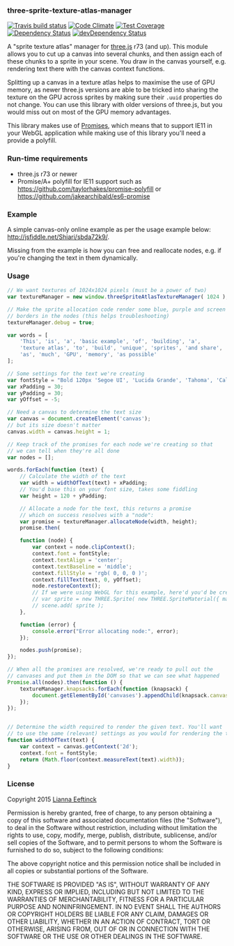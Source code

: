 ### three-sprite-texture-atlas-manager ###

[![Travis build status](http://img.shields.io/travis/Leeft/three-sprite-texture-atlas-manager.svg?style=flat)](https://travis-ci.org/Leeft/three-sprite-texture-atlas-manager)
[![Code Climate](https://codeclimate.com/github/Leeft/three-sprite-texture-atlas-manager/badges/gpa.svg)](https://codeclimate.com/github/Leeft/three-sprite-texture-atlas-manager)
[![Test Coverage](https://codeclimate.com/github/Leeft/three-sprite-texture-atlas-manager/badges/coverage.svg)](https://codeclimate.com/github/Leeft/three-sprite-texture-atlas-manager/coverage)
[![Dependency Status](https://david-dm.org/Leeft/three-sprite-texture-atlas-manager.svg)](https://david-dm.org/Leeft/three-sprite-texture-atlas-manager)
[![devDependency Status](https://david-dm.org/Leeft/three-sprite-texture-atlas-manager/dev-status.svg)](https://david-dm.org/Leeft/three-sprite-texture-atlas-manager#info=devDependencies)

A "sprite texture atlas" manager for [three.js](http://threejs.org/) r73 (and up). This module allows you to cut up a canvas into several chunks, and then assign each of these chunks to a sprite in your scene. You draw in the canvas yourself, e.g. rendering text there with the canvas context functions.

Splitting up a canvas in a texture atlas helps to maximise the use of GPU memory, as newer three.js versions are able to be tricked into sharing the texture on the GPU across sprites by making sure their `.uuid` properties do not change. You can use this library with older versions of three.js, but you would miss out on most of the GPU memory advantages.

This library makes use of [Promises](https://developer.mozilla.org/en/docs/Web/JavaScript/Reference/Global_Objects/Promise), which means that to support IE11 in your WebGL application while making use of this library you'll need a provide a polyfill.

### Run-time requirements ###

* three.js r73 or newer
* Promise/A+ polyfill for IE11 support such as https://github.com/taylorhakes/promise-polyfill or https://github.com/jakearchibald/es6-promise

### Example ###

A simple canvas-only online example as per the usage example below: http://jsfiddle.net/Shiari/sbda72k9/.

Missing from the example is how you can free and reallocate nodes, e.g. if you're changing the text in them dynamically.

### Usage ###

```javascript
// We want textures of 1024x1024 pixels (must be a power of two)
var textureManager = new window.threeSpriteAtlasTextureManager( 1024 );

// Make the sprite allocation code render some blue, purple and screen
// borders in the nodes (this helps troubleshooting)
textureManager.debug = true;

var words = [
    'This', 'is', 'a', 'basic example', 'of', 'building', 'a',
    'texture atlas', 'to', 'build', 'unique', 'sprites', 'and share',
    'as', 'much', 'GPU', 'memory', 'as possible'
];

// Some settings for the text we're creating
var fontStyle = "Bold 120px 'Segoe UI', 'Lucida Grande', 'Tahoma', 'Calibri', 'Roboto', sans-serif";
var xPadding = 30;
var yPadding = 30;
var yOffset = -5;

// Need a canvas to determine the text size
var canvas = document.createElement('canvas');
// but its size doesn't matter
canvas.width = canvas.height = 1;

// Keep track of the promises for each node we're creating so that
// we can tell when they're all done
var nodes = [];

words.forEach(function (text) {
    // Calculate the width of the text
    var width = widthOfText(text) + xPadding;
    // You'd base this on your font size, takes some fiddling
    var height = 120 + yPadding;

    // Allocate a node for the text, this returns a promise
    // which on success resolves with a "node":
    var promise = textureManager.allocateNode(width, height);
    promise.then(

    function (node) {
        var context = node.clipContext();
        context.font = fontStyle;
        context.textAlign = 'center';
        context.textBaseline = 'middle';
        context.fillStyle = 'rgb( 0, 0, 0 )';
        context.fillText(text, 0, yOffset);
        node.restoreContext();
        // If we were using WebGL for this example, here'd you'd be creating your sprite:
        // var sprite = new THREE.Sprite( new THREE.SpriteMaterial({ map: node.texture }) );
        // scene.add( sprite );
    },

    function (error) {
        console.error("Error allocating node:", error);
    });

    nodes.push(promise);
});

// When all the promises are resolved, we're ready to pull out the
// canvases and put them in the DOM so that we can see what happened
Promise.all(nodes).then(function () {
    textureManager.knapsacks.forEach(function (knapsack) {
        document.getElementById('canvases').appendChild(knapsack.canvas);
    });
});


// Determine the width required to render the given text. You'll want
// to use the same (relevant) settings as you would for rendering the text
function widthOfText(text) {
    var context = canvas.getContext('2d');
    context.font = fontStyle;
    return (Math.floor(context.measureText(text).width));
}
```

### License ###

Copyright 2015 [Lianna Eeftinck](https://github.com/leeft/)

Permission is hereby granted, free of charge, to any person obtaining a copy of this software and associated documentation files (the "Software"), to deal in the Software without restriction, including without limitation the rights to use, copy, modify, merge, publish, distribute, sublicense, and/or sell copies of the Software, and to permit persons to whom the Software is furnished to do so, subject to the following conditions:

The above copyright notice and this permission notice shall be included in
all copies or substantial portions of the Software.

THE SOFTWARE IS PROVIDED "AS IS", WITHOUT WARRANTY OF ANY KIND, EXPRESS OR IMPLIED, INCLUDING BUT NOT LIMITED TO THE WARRANTIES OF MERCHANTABILITY, FITNESS FOR A PARTICULAR PURPOSE AND NONINFRINGEMENT. IN NO EVENT SHALL THE AUTHORS OR COPYRIGHT HOLDERS BE LIABLE FOR ANY CLAIM, DAMAGES OR OTHER LIABILITY, WHETHER IN AN ACTION OF CONTRACT, TORT OR OTHERWISE, ARISING FROM, OUT OF OR IN CONNECTION WITH THE SOFTWARE OR THE USE OR OTHER DEALINGS IN THE SOFTWARE.

